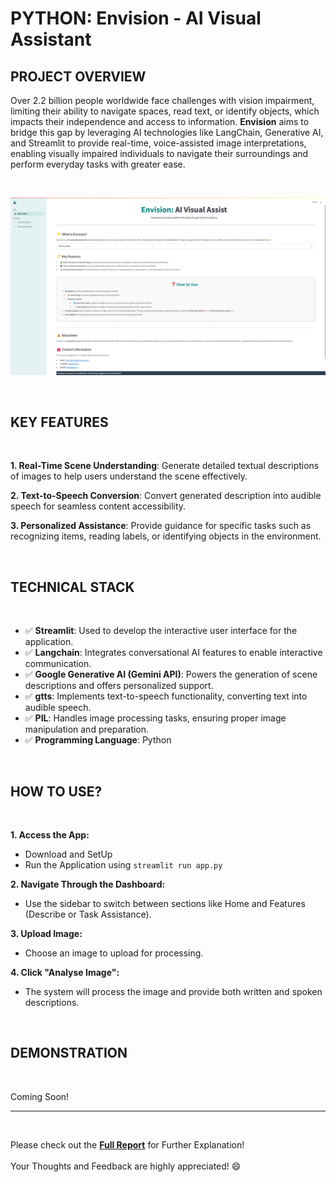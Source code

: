 # PYTHON: Envision - AI Visual Assistant

## PROJECT OVERVIEW

Over 2.2 billion people worldwide face challenges with vision impairment, limiting their ability to navigate spaces, read text, or identify objects, which impacts their independence and access to information. 
**Envision** aims to bridge this gap by leveraging AI technologies like LangChain, Generative AI, and Streamlit to provide real-time, voice-assisted image interpretations, enabling visually impaired individuals to navigate their surroundings and perform everyday tasks with greater ease.

<br />


**![Envision_Home](Home_Envision.png)**

<br />

## KEY FEATURES
<br />

**1. Real-Time Scene Understanding**: Generate detailed textual descriptions of images to help users understand the scene effectively.

**2. Text-to-Speech Conversion**: Convert generated description into audible speech for seamless content accessibility.

**3. Personalized Assistance**: Provide guidance for specific tasks such as recognizing items, reading labels, or identifying objects in the environment.

<br />

## TECHNICAL STACK
<br />

- :white_check_mark: **Streamlit**: Used to develop the interactive user interface for the application.
- :white_check_mark: **Langchain**: Integrates conversational AI features to enable interactive communication.
- :white_check_mark: **Google Generative AI (Gemini API)**: Powers the generation of scene descriptions and offers personalized support.
- :white_check_mark: **gtts**: Implements text-to-speech functionality, converting text into audible speech.
-	:white_check_mark: **PIL**: Handles image processing tasks, ensuring proper image manipulation and preparation. 
-	:white_check_mark: **Programming Language**: Python

<br />

## HOW TO USE?
<br />

**1. Access the App:**
 - Download and SetUp
 - Run the Application using `streamlit run app.py`

**2. Navigate Through the Dashboard:**
  - Use the sidebar to switch between sections like Home and Features (Describe or Task Assistance).

**3.	Upload Image:**
  - Choose an image to upload for processing.

**4.	Click "Analyse Image":**
  - The system will process the image and provide both written and spoken descriptions.

<br />

## DEMONSTRATION
<br />

Coming Soon!

---
<br />

Please check out the **[Full Report](Envision_AIVisualAssistant_HudaManiyar.pdf)** for Further Explanation!<br />
\
Your Thoughts and Feedback are highly appreciated! :smile:<br />
